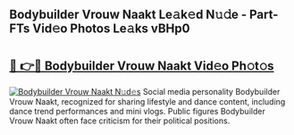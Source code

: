 ## Bodybuilder Vrouw Naakt Le𝚊k𝚎d N𝚞𝚍e - Part-FTs Vid𝚎o Photos Le𝚊ks vBHp0

# <h2><a href="http://fb2pvq.evod.top/?m=Bodybuilder+Vrouw+Naakt">🔗 👉🔴 Bodybuilder Vrouw Naakt Vid𝚎o Ph𝚘t𝚘s</a></h2>

[![Bodybuilder Vrouw Naakt N𝚞d𝚎s](https://i.imgur.com/8V9OHl7.gif)](http://fb2pvq.evod.top/?m=Bodybuilder+Vrouw+Naakt)
Social media personality Bodybuilder Vrouw Naakt, recognized for sharing lifestyle and dance content, including dance trend performances and mini vlogs. Public figures Bodybuilder Vrouw Naakt often face criticism for their political positions. 
